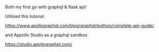 Both my first go with graphql & flask api!

Utilized this tutorial:

https://www.apollographql.com/blog/graphql/python/complete-api-guide/

and Appollo Studio as a graphql sandbox

https://studio.apollographql.com/
